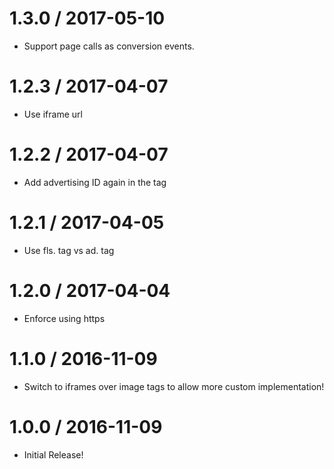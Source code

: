 1.3.0 / 2017-05-10
==================

  * Support page calls as conversion events.

1.2.3 / 2017-04-07
==================

  * Use iframe url

1.2.2 / 2017-04-07
==================

  * Add advertising ID again in the tag

1.2.1 / 2017-04-05
==================

  * Use fls. tag vs ad. tag

1.2.0 / 2017-04-04
==================

  * Enforce using https

1.1.0 / 2016-11-09
==================

  * Switch to iframes over image tags to allow more custom implementation!

1.0.0 / 2016-11-09
==================

  * Initial Release!
